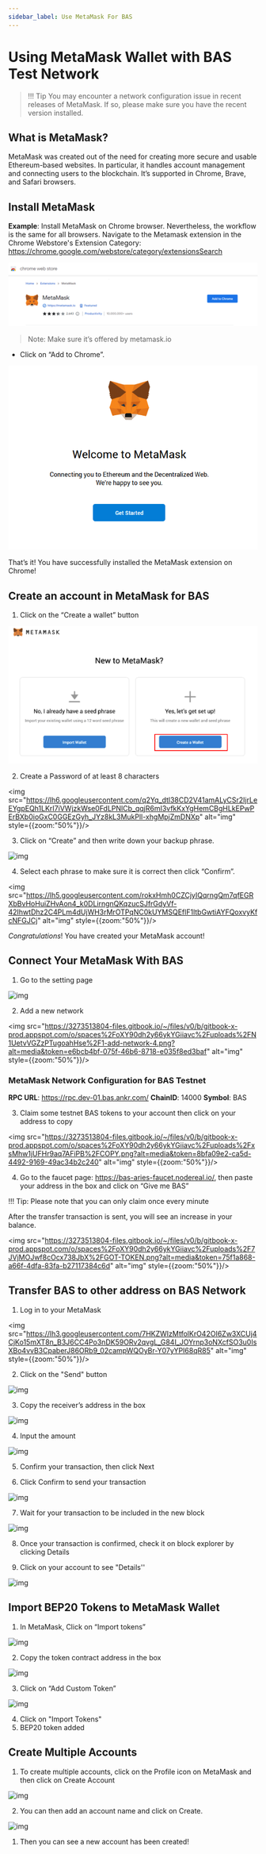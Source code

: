 ```yaml
---
sidebar_label: Use MetaMask For BAS
---
```


# Using MetaMask Wallet with BAS Test Network
> !!! Tip You may encounter a network configuration issue in recent releases of MetaMask. If so, please make sure you have the recent version installed.

## What is MetaMask?
MetaMask was created out of the need for creating more secure and usable Ethereum-based websites. In particular, it handles account management and connecting users to the blockchain. It’s supported in Chrome, Brave, and Safari browsers.

## Install MetaMask
**Example**: Install MetaMask on Chrome browser. Nevertheless, the workflow is the same for all browsers.
Navigate to the Metamask extension in the Chrome Webstore's Extension Category: https://chrome.google.com/webstore/category/extensionsSearch 

![img](../../../../static/img/assets/metamask-install.png)

> Note: Make sure it’s offered by metamask.io
* Click on “Add to Chrome”. 

![img](../../../../static/img/assets/metamask-getstarted.png)

That’s it! You have successfully installed the MetaMask extension on Chrome! 

## Create an account in MetaMask for BAS
1. Click on the “Create a wallet” button

![img](../../../../static/img/assets/create-wallet-for-bas.png)

2. Create a Password of at least 8 characters
   
<img src="https://lh6.googleusercontent.com/q2Yq_dtl38CD2V41amALyCSr2IjrLeEYgpEQh1LKrI7iVWjzkWse0FdLPNlCb_qqjR6mI3vfkKxYgHemCBgHLkEPwPErBXb0ioGxC0GGEzGyh_JYz8kL3MukPll-xhgMpjZmDNXp" alt="img" style={{zoom:"50%"}}/>

3. Click on “Create” and then write down your backup phrase.

![img](https://lh5.googleusercontent.com/hluBiNbCN4-8J31jX_5j2OqoNZZxb1WoApMr8RnxQ68FswgpD5D0WCZLb01nMVxDR57k-7WlDndvHEIgpB9pVHCr6O9KgenSPG6ayZrZ3D2wtZuWfTiu5Pbi_mDM19414i5FUDl4)

4. Select each phrase to make sure it is correct then click “Confirm”.
   
<img src="https://lh5.googleusercontent.com/rokxHmh0CZCjyIQqrngQm7qfEGRXbBvHoHuiZHvAon4_k0DLirngnQKqzucSJfrGdyVf-42IhwtDhz2C4PLm4dUjWH3rMrOTPqNC0kUYMSQEflF1ltbGwtiAYFQoxvyKfcNFGJCj" alt="img" style={{zoom:"50%"}}/>

_Congratulations_! You have created your MetaMask account!

## Connect Your MetaMask With BAS

1. Go to the setting page

![img](https://lh5.googleusercontent.com/NqWPIv1MrMJ-W2wDKjxtdxcdFhDwiqhsZ6G6MY6FQnhxPTCCPfPHBJ59vBl1ddxpbfV11ufETWAolV1s9YjCYHPeJCKW1S-sr8gfjcFt3swXM-p3IgafNBqPZ86DvThK-I9gKbrw)

2. Add a new network
   
<img src="https://3273513804-files.gitbook.io/~/files/v0/b/gitbook-x-prod.appspot.com/o/spaces%2FoXY90dh2y66ykYGiiavc%2Fuploads%2FN1UetvVGZzPTugoahHse%2F1-add-network-4.png?alt=media&token=e6bcb4bf-075f-46b6-8718-e035f8ed3baf" alt="img" style={{zoom:"50%"}}/>

### MetaMask Network Configuration for BAS Testnet

**RPC URL**:  https://rpc.dev-01.bas.ankr.com/
**ChainID**: 14000
**Symbol**: BAS

3. Claim some testnet BAS tokens to your account then click on your address to copy

<img src="https://3273513804-files.gitbook.io/~/files/v0/b/gitbook-x-prod.appspot.com/o/spaces%2FoXY90dh2y66ykYGiiavc%2Fuploads%2FxsMhw1jUFHr9aq7AFiPB%2FCOPY.png?alt=media&token=8bfa09e2-ca5d-4492-9169-49ac34b2c240" alt="img" style={{zoom:"50%"}}/>

4. Go to the faucet page: <https://bas-aries-faucet.nodereal.io/>, then paste your address in the box and click on “Give me BAS”

!!! Tip: Please note that you can only claim once every minute 

After the transfer transaction is sent, you will see an increase in your balance.

<img src="https://3273513804-files.gitbook.io/~/files/v0/b/gitbook-x-prod.appspot.com/o/spaces%2FoXY90dh2y66ykYGiiavc%2Fuploads%2F7JVjMOJwf8cOcx738JbX%2FGOT-TOKEN.png?alt=media&token=75f1a868-a66f-4dfa-83fa-b27117384c6d" alt="img" style={{zoom:"50%"}}/>

## Transfer BAS to other address on BAS Network

1. Log in to your MetaMask 
   
<img src="https://lh3.googleusercontent.com/7HKZWIzMtfolKrO42OI6Zw3XCUj4CjKo15mXT8n_B3J6CC4Po3nDK59ORv2qvgL_G84I_JOYrnp3oNXcfSO3u0IsXBo4vvB3CpaberJ86ORb9_02campWQOyBr-Y07yYPI68qR85" alt="img" style={{zoom:"50%"}}/>

2. Click on the "Send" button

![img](https://3273513804-files.gitbook.io/~/files/v0/b/gitbook-x-prod.appspot.com/o/spaces%2FoXY90dh2y66ykYGiiavc%2Fuploads%2FDGVcSQKVwHeYoxxPSttI%2F7-transfer.png?alt=media&token=3319ff4a-2132-452f-b3b2-d07e9372d118)

3. Copy the receiver’s address in the box

![img](https://3273513804-files.gitbook.io/~/files/v0/b/gitbook-x-prod.appspot.com/o/spaces%2FoXY90dh2y66ykYGiiavc%2Fuploads%2FjjPhjcboRrwd7J9HQmNV%2F8-transfer.png?alt=media&token=8844cccc-3ffe-4f2f-ac19-e1043ba4061f)

4. Input the amount

![img](https://3273513804-files.gitbook.io/~/files/v0/b/gitbook-x-prod.appspot.com/o/spaces%2FoXY90dh2y66ykYGiiavc%2Fuploads%2FbkIwNUYPZ8IBCjawRpjw%2F9-transfer.png?alt=media&token=9f86ee71-b84f-45bc-a0d0-c372e19ed434)

5. Confirm your transaction, then click Next
   
6. Click Confirm to send your transaction

![img](https://3273513804-files.gitbook.io/~/files/v0/b/gitbook-x-prod.appspot.com/o/spaces%2FoXY90dh2y66ykYGiiavc%2Fuploads%2FYWPFbPfedOT5HrtJq8QB%2F10-transfer-confirm.png?alt=media&token=b2842a5e-e0c7-4004-b946-3387430d895a)

7. Wait for your transaction to be included in the new block

![img](https://3273513804-files.gitbook.io/~/files/v0/b/gitbook-x-prod.appspot.com/o/spaces%2FoXY90dh2y66ykYGiiavc%2Fuploads%2FleD0AkSvjSqruUWKIhbf%2F11-waiting.png?alt=media&token=5759ba49-b9e4-4618-992e-13d944b972f3)

8. Once your transaction is confirmed, check it on block explorer by clicking Details

9. Click on your account to see "Details''

![img](https://3273513804-files.gitbook.io/~/files/v0/b/gitbook-x-prod.appspot.com/o/spaces%2FoXY90dh2y66ykYGiiavc%2Fuploads%2FZEE2JA4SWJpvJl5z9oge%2F12-details.png?alt=media&token=fcfe5491-ded4-43cf-8868-4df567cb9c0d)

## Import BEP20 Tokens to MetaMask Wallet

1. In MetaMask, Click on “Import tokens”

![img](https://3273513804-files.gitbook.io/~/files/v0/b/gitbook-x-prod.appspot.com/o/spaces%2FoXY90dh2y66ykYGiiavc%2Fuploads%2FCFNPFrmwkZfl1O72O6Dh%2F13-importToken.png?alt=media&token=4bf6c3eb-ce87-426a-92dd-5a92ea7d5508)

2. Copy the token contract address in the box

![img](https://3273513804-files.gitbook.io/~/files/v0/b/gitbook-x-prod.appspot.com/o/spaces%2FoXY90dh2y66ykYGiiavc%2Fuploads%2FhqgYWYdmZ83rfUkoeCXy%2F14-inputToken.png?alt=media&token=c0d20f17-1a94-4e03-9317-c01e597254db)

3. Click on “Add Custom Token”

![img](https://3273513804-files.gitbook.io/~/files/v0/b/gitbook-x-prod.appspot.com/o/spaces%2FoXY90dh2y66ykYGiiavc%2Fuploads%2FbIMTMzXuwtFmhTqbu1lC%2F15-import.png?alt=media&token=77ac45b9-3861-45a1-aad6-52e9555a417f)

4. Click on "Import Tokens"
5. BEP20 token added
   
## Create Multiple Accounts
1. To create multiple accounts, click on the Profile icon on MetaMask and then click on Create Account

![img](https://3273513804-files.gitbook.io/~/files/v0/b/gitbook-x-prod.appspot.com/o/spaces%2FoXY90dh2y66ykYGiiavc%2Fuploads%2F8WEpWfDtNPxVsUYh7bZM%2F16-create.png?alt=media&token=6fe5b75c-e33e-4efa-8253-909e0d98f815)

2. You can then add an account name and click on Create.
   
![img](https://3273513804-files.gitbook.io/~/files/v0/b/gitbook-x-prod.appspot.com/o/spaces%2FoXY90dh2y66ykYGiiavc%2Fuploads%2FggpTmHfXGCm36N72Yg7u%2F18-added.png?alt=media&token=87337b1e-2aee-45c5-849b-6ecce07bb02c)

1. Then you can see a new account has been created!

